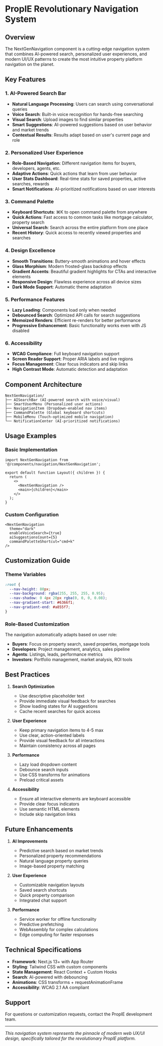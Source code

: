# PropIE Revolutionary Navigation System

## Overview
The NextGenNavigation component is a cutting-edge navigation system that combines AI-powered search, personalized user experiences, and modern UI/UX patterns to create the most intuitive property platform navigation on the planet.

## Key Features

### 1. AI-Powered Search Bar
- **Natural Language Processing**: Users can search using conversational queries
- **Voice Search**: Built-in voice recognition for hands-free searching
- **Visual Search**: Upload images to find similar properties
- **Smart Suggestions**: AI-powered suggestions based on user behavior and market trends
- **Contextual Results**: Results adapt based on user's current page and role

### 2. Personalized User Experience
- **Role-Based Navigation**: Different navigation items for buyers, developers, agents, etc.
- **Adaptive Actions**: Quick actions that learn from user behavior
- **User Stats Dashboard**: Real-time stats for saved properties, active searches, rewards
- **Smart Notifications**: AI-prioritized notifications based on user interests

### 3. Command Palette
- **Keyboard Shortcuts**: ⌘K to open command palette from anywhere
- **Quick Actions**: Fast access to common tasks like mortgage calculator, property search
- **Universal Search**: Search across the entire platform from one place
- **Recent History**: Quick access to recently viewed properties and searches

### 4. Design Excellence
- **Smooth Transitions**: Buttery-smooth animations and hover effects
- **Glass Morphism**: Modern frosted-glass backdrop effects
- **Gradient Accents**: Beautiful gradient highlights for CTAs and interactive elements
- **Responsive Design**: Flawless experience across all device sizes
- **Dark Mode Support**: Automatic theme adaptation

### 5. Performance Features
- **Lazy Loading**: Components load only when needed
- **Debounced Search**: Optimized API calls for search suggestions
- **Memoized Renders**: Efficient re-renders for better performance
- **Progressive Enhancement**: Basic functionality works even with JS disabled

### 6. Accessibility
- **WCAG Compliance**: Full keyboard navigation support
- **Screen Reader Support**: Proper ARIA labels and live regions
- **Focus Management**: Clear focus indicators and skip links
- **High Contrast Mode**: Automatic detection and adaptation

## Component Architecture

```
NextGenNavigation/
├── AISearchBar (AI-powered search with voice/visual)
├── SmartUserMenu (Personalized user actions)
├── NavigationItem (Dropdown-enabled nav items)
├── CommandPalette (Global keyboard shortcuts)
├── MobileMenu (Touch-optimized mobile navigation)
└── NotificationCenter (AI-prioritized notifications)
```

## Usage Examples

### Basic Implementation
```tsx
import NextGenNavigation from '@/components/navigation/NextGenNavigation';

export default function Layout({ children }) {
  return (
    <>
      <NextGenNavigation />
      <main>{children}</main>
    </>
  );
}
```

### Custom Configuration
```tsx
<NextGenNavigation 
  theme="dark"
  enableVoiceSearch={true}
  aiSuggestionsCount={5}
  commandPaletteShortcut="cmd+k"
/>
```

## Customization Guide

### Theme Variables
```css
:root {
  --nav-height: 80px;
  --nav-background: rgba(255, 255, 255, 0.95);
  --nav-shadow: 0 4px 20px rgba(0, 0, 0, 0.08);
  --nav-gradient-start: #6366f1;
  --nav-gradient-end: #a855f7;
}
```

### Role-Based Customization
The navigation automatically adapts based on user role:
- **Buyers**: Focus on property search, saved properties, mortgage tools
- **Developers**: Project management, analytics, sales pipeline
- **Agents**: Listings, leads, performance metrics
- **Investors**: Portfolio management, market analysis, ROI tools

## Best Practices

1. **Search Optimization**
   - Use descriptive placeholder text
   - Provide immediate visual feedback for searches
   - Show loading states for AI suggestions
   - Cache recent searches for quick access

2. **User Experience**
   - Keep primary navigation items to 4-5 max
   - Use clear, action-oriented labels
   - Provide visual feedback for all interactions
   - Maintain consistency across all pages

3. **Performance**
   - Lazy load dropdown content
   - Debounce search inputs
   - Use CSS transforms for animations
   - Preload critical assets

4. **Accessibility**
   - Ensure all interactive elements are keyboard accessible
   - Provide clear focus indicators
   - Use semantic HTML elements
   - Include skip navigation links

## Future Enhancements

1. **AI Improvements**
   - Predictive search based on market trends
   - Personalized property recommendations
   - Natural language property queries
   - Image-based property matching

2. **User Experience**
   - Customizable navigation layouts
   - Saved search shortcuts
   - Quick property comparison
   - Integrated chat support

3. **Performance**
   - Service worker for offline functionality
   - Predictive prefetching
   - WebAssembly for complex calculations
   - Edge computing for faster responses

## Technical Specifications

- **Framework**: Next.js 13+ with App Router
- **Styling**: Tailwind CSS with custom components
- **State Management**: React Context + Custom Hooks
- **Search**: AI-powered with debouncing
- **Animations**: CSS transforms + requestAnimationFrame
- **Accessibility**: WCAG 2.1 AA compliant

## Support

For questions or customization requests, contact the PropIE development team.

---

*This navigation system represents the pinnacle of modern web UX/UI design, specifically tailored for the revolutionary PropIE platform.*